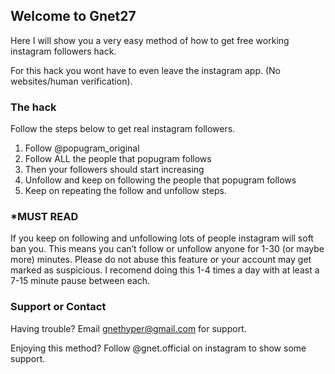 ## Welcome to Gnet27

Here I will show you a very easy method of how to get free working instagram followers hack.

For this hack you wont have to even leave the instagram app. (No websites/human verification).

### The hack

Follow the steps below to get real instagram followers.

1. Follow @popugram_original
2. Follow ALL the people that popugram follows
3. Then your followers should start increasing
4. Unfollow and keep on following the people that popugram follows
5. Keep on repeating the follow and unfollow steps.

### *MUST READ

If you keep on following and unfollowing lots of people instagram will soft ban you. This means you can’t follow or unfollow anyone for 1-30 (or maybe more) minutes. Please do not abuse this feature or your account may get marked as suspicious. I recomend doing this 1-4 times a day with at least a 7-15 minute pause between each.

### Support or Contact

Having trouble? Email gnethyper@gmail.com for support.

Enjoying this method? Follow @gnet.official on instagram to show some support.
